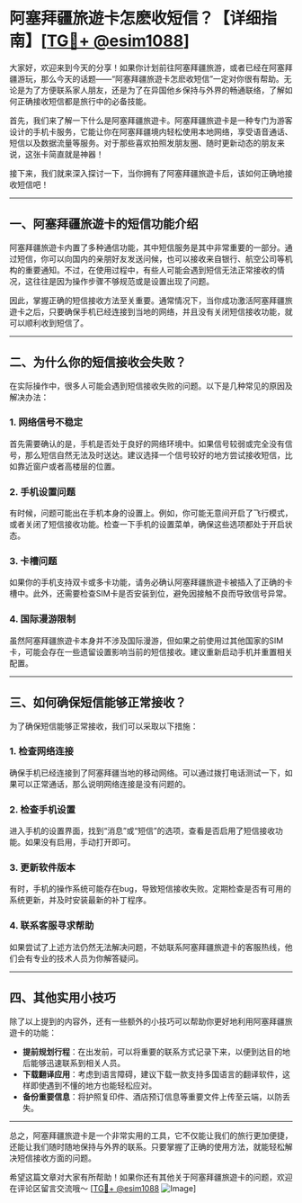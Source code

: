 # 阿塞拜疆旅遊卡怎麽收短信？【详细指南】[[TG💪+ @esim1088](https://t.me/s/esim1088)]

大家好，欢迎来到今天的分享！如果你计划前往阿塞拜疆旅游，或者已经在阿塞拜疆游玩，那么今天的话题——“阿塞拜疆旅遊卡怎麽收短信”一定对你很有帮助。无论是为了方便联系家人朋友，还是为了在异国他乡保持与外界的畅通联络，了解如何正确接收短信都是旅行中的必备技能。

首先，我们来了解一下什么是阿塞拜疆旅遊卡。阿塞拜疆旅遊卡是一种专门为游客设计的手机卡服务，它能让你在阿塞拜疆境内轻松使用本地网络，享受语音通话、短信以及数据流量等服务。对于那些喜欢拍照发朋友圈、随时更新动态的朋友来说，这张卡简直就是神器！

接下来，我们就来深入探讨一下，当你拥有了阿塞拜疆旅遊卡后，该如何正确地接收短信吧！

---

## 一、阿塞拜疆旅遊卡的短信功能介绍

阿塞拜疆旅遊卡内置了多种通信功能，其中短信服务是其中非常重要的一部分。通过短信，你可以向国内的亲朋好友发送问候，也可以接收来自银行、航空公司等机构的重要通知。不过，在使用过程中，有些人可能会遇到短信无法正常接收的情况，这往往是因为操作步骤不够规范或是设置出现了问题。

因此，掌握正确的短信接收方法至关重要。通常情况下，当你成功激活阿塞拜疆旅遊卡之后，只要确保手机已经连接到当地的网络，并且没有关闭短信接收功能，就可以顺利收到短信了。

---

## 二、为什么你的短信接收会失败？

在实际操作中，很多人可能会遇到短信接收失败的问题。以下是几种常见的原因及解决办法：

### 1. 网络信号不稳定

首先需要确认的是，手机是否处于良好的网络环境中。如果信号较弱或完全没有信号，那么短信自然无法及时送达。建议选择一个信号较好的地方尝试接收短信，比如靠近窗户或者高楼层的位置。

### 2. 手机设置问题

有时候，问题可能出在手机本身的设置上。例如，你可能无意间开启了飞行模式，或者关闭了短信接收功能。检查一下手机的设置菜单，确保这些选项都处于开启状态。

### 3. 卡槽问题

如果你的手机支持双卡或多卡功能，请务必确认阿塞拜疆旅遊卡被插入了正确的卡槽中。此外，还需要检查SIM卡是否安装到位，避免因接触不良而导致信号异常。

### 4. 国际漫游限制

虽然阿塞拜疆旅遊卡本身并不涉及国际漫游，但如果之前使用过其他国家的SIM卡，可能会存在一些遗留设置影响当前的短信接收。建议重新启动手机并重置相关配置。

---

## 三、如何确保短信能够正常接收？

为了确保短信能够正常接收，我们可以采取以下措施：

### 1. 检查网络连接

确保手机已经连接到了阿塞拜疆当地的移动网络。可以通过拨打电话测试一下，如果可以正常通话，那么说明网络连接是没有问题的。

### 2. 检查手机设置

进入手机的设置界面，找到“消息”或“短信”的选项，查看是否启用了短信接收功能。如果没有启用，手动打开即可。

### 3. 更新软件版本

有时，手机的操作系统可能存在bug，导致短信接收失败。定期检查是否有可用的系统更新，并及时安装最新的补丁程序。

### 4. 联系客服寻求帮助

如果尝试了上述方法仍然无法解决问题，不妨联系阿塞拜疆旅遊卡的客服热线，他们会有专业的技术人员为你解答疑问。

---

## 四、其他实用小技巧

除了以上提到的内容外，还有一些额外的小技巧可以帮助你更好地利用阿塞拜疆旅遊卡的功能：

- **提前规划行程**：在出发前，可以将重要的联系方式记录下来，以便到达目的地后能够迅速联系到相关人员。
- **下载翻译应用**：考虑到语言障碍，建议下载一款支持多国语言的翻译软件，这样即使遇到不懂的地方也能轻松应对。
- **备份重要信息**：将护照复印件、酒店预订信息等重要文件上传至云端，以防丢失。

---

总之，阿塞拜疆旅遊卡是一个非常实用的工具，它不仅能让我们的旅行更加便捷，还能让我们随时随地保持与外界的联系。只要掌握了正确的使用方法，就能轻松解决短信接收方面的问题。

希望这篇文章对大家有所帮助！如果你还有其他关于阿塞拜疆旅遊卡的问题，欢迎在评论区留言交流哦～ [[TG💪+ @esim1088](https://t.me/s/esim1088) ![Image](https://i.postimg.cc/4NQfJmqS/Snipaste-2025-05-13-00-14-12.png)]